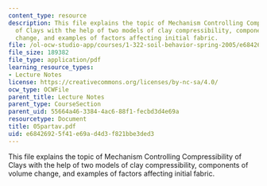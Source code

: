 ```yaml
---
content_type: resource
description: This file explains the topic of Mechanism Controlling Compressibility
  of Clays with the help of two models of clay compressibility, components of volume
  change, and examples of factors affecting initial fabric.
file: /ol-ocw-studio-app/courses/1-322-soil-behavior-spring-2005/e68426925f41e69ad4d3f821bbe3ded3_05partav.pdf
file_size: 189382
file_type: application/pdf
learning_resource_types:
- Lecture Notes
license: https://creativecommons.org/licenses/by-nc-sa/4.0/
ocw_type: OCWFile
parent_title: Lecture Notes
parent_type: CourseSection
parent_uid: 55664a46-3384-4ac6-88f1-fecbd3d4e69a
resourcetype: Document
title: 05partav.pdf
uid: e6842692-5f41-e69a-d4d3-f821bbe3ded3
---
```

This file explains the topic of Mechanism Controlling Compressibility of Clays with the help of two models of clay compressibility, components of volume change, and examples of factors affecting initial fabric.